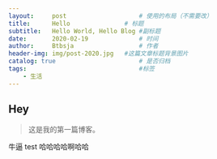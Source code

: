 ```yaml
---
layout:     post   				    # 使用的布局（不需要改）
title:      Hello				# 标题 
subtitle:   Hello World, Hello Blog #副标题
date:       2020-02-19 				# 时间
author:     Btbsja					# 作者
header-img: img/post-2020.jpg 	#这篇文章标题背景图片
catalog: true 						# 是否归档
tags:								#标签
    - 生活
---
```


## Hey
>这是我的第一篇博客。

牛逼
test
哈哈哈哈啊哈哈
